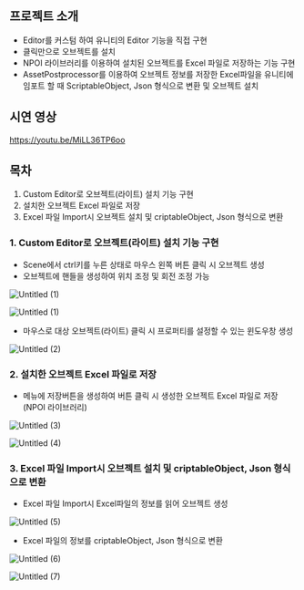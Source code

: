 ## 프로젝트 소개

- Editor를 커스텀 하여 유니티의 Editor 기능을 직접 구현
- 클릭만으로 오브젝트를 설치
- NPOI 라이브러리를 이용하여 설치된 오브젝트를 Excel 파일로 저장하는 기능 구현
- AssetPostprocessor를 이용하여 오브젝트 정보를 저장한 Excel파일을 유니티에 임포트 할 때 ScriptableObject, Json 형식으로 변환 및 오브젝트 설치

## 시연 영상

https://youtu.be/MiLL36TP6oo

## 목차

1. Custom Editor로 오브젝트(라이트) 설치 기능 구현
2. 설치한 오브젝트  Excel 파일로 저장
3. Excel 파일 Import시 오브젝트 설치 및 criptableObject, Json 형식으로 변환

### 1. Custom Editor로 오브젝트(라이트) 설치 기능 구현

- Scene에서 ctrl키를 누른 상태로 마우스 왼쪽 버튼 클릭 시 오브젝트 생성
- 오브젝트에 핸들을 생성하여 위치 조정 및 회전 조정 가능

![Untitled (1)](https://github.com/kdm6859/AssetPostProcessor/assets/64892955/7bc985b0-b14c-4dd3-adbb-055cbf70e419)

![Untitled (1)](https://github.com/kdm6859/AssetPostProcessor/assets/64892955/4e367b8d-e124-45bd-b759-e2b9798fe438)

- 마우스로 대상 오브젝트(라이트) 클릭 시 프로퍼티를 설정할 수 있는 윈도우창 생성

![Untitled (2)](https://github.com/kdm6859/AssetPostProcessor/assets/64892955/4e3abef6-a417-4fe6-83ca-18a5f90f2910)

### 2. 설치한 오브젝트  Excel 파일로 저장

- 메뉴에 저장버튼을 생성하여 버튼 클릭 시 생성한 오브젝트 Excel 파일로 저장(NPOI 라이브러리)

![Untitled (3)](https://github.com/kdm6859/AssetPostProcessor/assets/64892955/6a5c2c29-1c3f-4d2d-9d39-2408cc220f88)

![Untitled (4)](https://github.com/kdm6859/AssetPostProcessor/assets/64892955/d80d1498-dcab-49dc-83f1-0fc3b9685fe3)

### 3. Excel 파일 Import시 오브젝트 설치 및 criptableObject, Json 형식으로 변환

- Excel 파일 Import시 Excel파일의 정보를 읽어 오브젝트 생성

![Untitled (5)](https://github.com/kdm6859/AssetPostProcessor/assets/64892955/7e32867f-7e45-45b0-968c-393e2580faed)

- Excel 파일의 정보를 criptableObject, Json 형식으로 변환

![Untitled (6)](https://github.com/kdm6859/AssetPostProcessor/assets/64892955/9bdf2616-eeb5-40e7-9ee6-cbed49ccd3a8)

![Untitled (7)](https://github.com/kdm6859/AssetPostProcessor/assets/64892955/ce65e020-cef7-4883-8dfc-6a404e4691bc)
